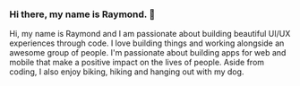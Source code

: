 ### Hi there, my name is Raymond. 👋

Hi, my name is Raymond and I am passionate about building beautiful UI/UX experiences through code. I love building things and working alongside an awesome group of people. I'm passionate about building apps for web and mobile that make a positive impact on the lives of people. Aside from coding, I also enjoy biking, hiking and hanging out with my dog.

<!--
**rayng86/rayng86** is a ✨ _special_ ✨ repository because its `README.md` (this file) appears on your GitHub profile.

Here are some ideas to get you started:

- 🔭 I’m currently working on ...
- 🌱 I’m currently learning ...
- 👯 I’m looking to collaborate on ...
- 🤔 I’m looking for help with ...
- 💬 Ask me about ...
- 📫 How to reach me: ...
- 😄 Pronouns: ...
- ⚡ Fun fact: ...
-->
